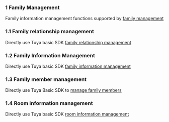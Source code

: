 ### 1 Family Management

Family information management functions supported by [family management](https://tuyainc.github.io/tuyasmart_home_android_sdk_doc/en/resource/HomeAbout.html)

### 1.1 Family relationship management

Directly use Tuya basic SDK [family relationship management](<https://tuyainc.github.io/tuyasmart_home_android_sdk_doc/en/resource/FamilyManager.html#home-relationship-management>)

### 1.2 Family Information Management

Directly use Tuya basic SDK [family information management](<https://tuyainc.github.io/tuyasmart_home_android_sdk_doc/en/resource/FamilyManager.html#family-management>)

### 1.3 Family member management

Directly use Tuya Basic SDK to [manage family members](<https://tuyainc.github.io/tuyasmart_home_android_sdk_doc/en/resource/FamilyManager.html#family-member-management>)

### 1.4 Room information management

Directly use Tuya basic SDK [room information management](<https://tuyainc.github.io/tuyasmart_home_android_sdk_doc/en/resource/FamilyManager.html#room-information-management>)

